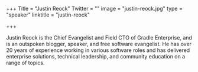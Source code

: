 +++
Title = "Justin Reock"
Twitter = ""
image = "justin-reock.jpg"
type = "speaker"
linktitle = "justin-reock"

+++

Justin Reock is the Chief Evangelist and Field CTO of Gradle Enterprise, and is an outspoken blogger, speaker, and free software evangelist. He has over 20 years of experience working in various software roles and has delivered enterprise solutions, technical leadership, and community education on a range of topics.
